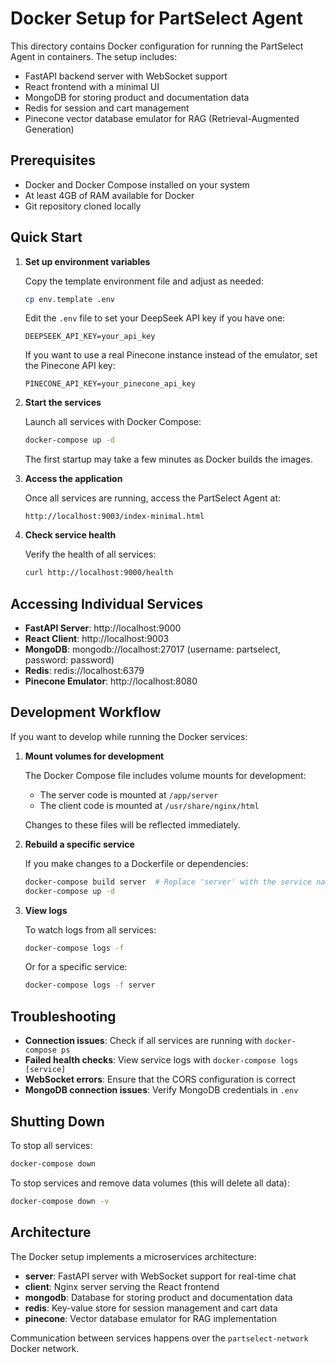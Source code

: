 # Docker Setup for PartSelect Agent

This directory contains Docker configuration for running the PartSelect Agent in containers. The setup includes:

- FastAPI backend server with WebSocket support
- React frontend with a minimal UI
- MongoDB for storing product and documentation data
- Redis for session and cart management
- Pinecone vector database emulator for RAG (Retrieval-Augmented Generation)

## Prerequisites

- Docker and Docker Compose installed on your system
- At least 4GB of RAM available for Docker
- Git repository cloned locally

## Quick Start

1. **Set up environment variables**

   Copy the template environment file and adjust as needed:

   ```bash
   cp env.template .env
   ```
   
   Edit the `.env` file to set your DeepSeek API key if you have one:
   
   ```
   DEEPSEEK_API_KEY=your_api_key
   ```
   
   If you want to use a real Pinecone instance instead of the emulator, set the Pinecone API key:
   
   ```
   PINECONE_API_KEY=your_pinecone_api_key
   ```

2. **Start the services**

   Launch all services with Docker Compose:

   ```bash
   docker-compose up -d
   ```
   
   The first startup may take a few minutes as Docker builds the images.

3. **Access the application**

   Once all services are running, access the PartSelect Agent at:
   
   ```
   http://localhost:9003/index-minimal.html
   ```

4. **Check service health**

   Verify the health of all services:
   
   ```bash
   curl http://localhost:9000/health
   ```

## Accessing Individual Services

- **FastAPI Server**: http://localhost:9000
- **React Client**: http://localhost:9003
- **MongoDB**: mongodb://localhost:27017 (username: partselect, password: password)
- **Redis**: redis://localhost:6379
- **Pinecone Emulator**: http://localhost:8080

## Development Workflow

If you want to develop while running the Docker services:

1. **Mount volumes for development**

   The Docker Compose file includes volume mounts for development:
   
   - The server code is mounted at `/app/server`
   - The client code is mounted at `/usr/share/nginx/html`
   
   Changes to these files will be reflected immediately.

2. **Rebuild a specific service**

   If you make changes to a Dockerfile or dependencies:
   
   ```bash
   docker-compose build server  # Replace 'server' with the service name
   docker-compose up -d
   ```

3. **View logs**

   To watch logs from all services:
   
   ```bash
   docker-compose logs -f
   ```
   
   Or for a specific service:
   
   ```bash
   docker-compose logs -f server
   ```

## Troubleshooting

- **Connection issues**: Check if all services are running with `docker-compose ps`
- **Failed health checks**: View service logs with `docker-compose logs [service]`
- **WebSocket errors**: Ensure that the CORS configuration is correct
- **MongoDB connection issues**: Verify MongoDB credentials in `.env`

## Shutting Down

To stop all services:

```bash
docker-compose down
```

To stop services and remove data volumes (this will delete all data):

```bash
docker-compose down -v
```

## Architecture

The Docker setup implements a microservices architecture:

- **server**: FastAPI server with WebSocket support for real-time chat
- **client**: Nginx server serving the React frontend
- **mongodb**: Database for storing product and documentation data
- **redis**: Key-value store for session management and cart data
- **pinecone**: Vector database emulator for RAG implementation

Communication between services happens over the `partselect-network` Docker network. 